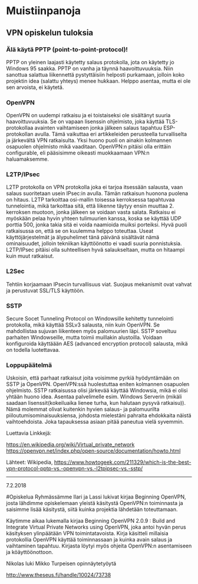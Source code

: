 # Muistiinpanoja



## VPN opiskelun tuloksia
 
### Älä käytä PPTP (point-to-point-protocol)!
PPTP on yleinen laajasti käytetty salaus protokolla, jota on käytetty jo Windows 95 saakka. PPTP on vanha ja täynnä haavoittuvuuksia. Niin sanottua salattua liikennettä pystyttäisiin helposti purkamaan, jolloin koko projektin idea (salattu yhteys) menee hukkaan. Helppo asentaa, mutta ei ole sen arvoista, ei käytetä.
 
### OpenVPN
OpenVPN on uudempi ratkaisu ja ei toistaiseksi ole sisältänyt suuria haavoittuvuuksia. Se on vapaan lisenssin ohjelmisto, joka käyttää TLS-protokollaa avainten vaihtamiseen jonka jälkeen salaus tapahtuu ESP-protokollan avulla. Tämä vaikuttaa eri artikkeleiden perusteella turvalliselta ja järkevältä VPN ratkaisulta. Yksi huono puoli on ainakin kolmannen osapuolen ohjelmisto mikä vaaditaan. OpenVPN:n pitäisi olla erittäin configurable, eli pääsisimme oikeasti muokkaamaan VPN:n haluamaksemme. 
 
### L2TP/IPsec
L2TP protokolla on VPN protokolla joka ei tarjoa itsessään salausta, vaan salaus suoritetaan usein IPsec:in avulla. Tämän ratkaisun huonona puolena on hitaus. L2TP tarkoittaa osi-mallin toisessa kerroksessa tapahtuvaa tunnelointia, mikä tarkoittaa sitä, että liikenne täytyy ensin muuttaa 2. kerroksen muotoon, jonka jälkeen se voidaan vasta salata. Ratkaisu ei myöskään pelaa hyvin yhteen tulimuurien kanssa, koska se käyttää UDP porttia 500, jonka takia sitä ei voida naamioida muiksi porteiksi. Hyvä puoli ratkaisussa on, että se on kuulemma helppo toteuttaa. Useat käyttöjärjestelmät ja älypuhelimet tänä päivänä sisältävät nämä ominaisuudet, jolloin tekniikan käyttöönotto ei vaadi suuria ponnistuksia. L2TP/IPsec pitäisi olla suhteellisen hyvä salaukseltaan, mutta on hitaampi kuin muut ratkaisut.

### L2Sec 

Tehtiin korjaamaan IPsecin turvallisuus viat. Suojaus mekanismit ovat vahvat ja perustuvat SSL/TLS käyttöön.

### SSTP 
Secure Socet Tunneling Protocol on Windowsille kehitetty tunnelointi protokolla, mikä käyttää SSLv3 salausta, niin kuin OpenVPN. Se mahdollistaa sujuvan liikenteen myös palomuurien läpi. SSTP soveltuu parhaiten Windowseille, mutta toimii muillakin alustoilla. Voidaan konfiguroida käyttäään AES (advanced encryption protocol) salausta, mikä on todella luotettavaa. 

### Loppupäätelmä
Uskoisin, että parhaat ratkaisut joita voisimme pyrkiä hyödyntämään on SSTP ja OpenVPN. OpenVPN:ssä huolestuttaa eniten kolmannen osapuolen ohjelmisto. SSTP ratkaisussa olisi järkevää käyttää Windowsia, mikä ei olisi yhtään huono idea. Asentaa palvelimelle esim. Windows Serverin (mikäli saadaan lisenssit(kokeiluaika lienee turha, kun halutaan pysyvä ratkaisu)). Nämä molemmat olivat kuitenkin hyvien salaus- ja palomuurilta piiloutumisominaisuuksiensa, johdosta mielestäni pahraita ehdokkaita näistä vaihtoehdoista. Joka tapauksessa asiaan pitää paneutua vielä syvemmin.

Luettavia Linkkejä:

https://en.wikipedia.org/wiki/Virtual_private_network
https://openvpn.net/index.php/open-source/documentation/howto.html





Lähteet: Wikipedia, https://www.howtogeek.com/211329/which-is-the-best-vpn-protocol-pptp-vs.-openvpn-vs.-l2tpipsec-vs.-sstp/


----------------------------------------------------------------------------------------------------------------------------------------
7.2.2018

#Opiskelua
Ryhmässämme Ilari ja Lassi lukivat kirjaa Beginning OpenVPN, josta lähdimme opiskelemaan yleistä käsitystä OpenVPN:n toiminnasta ja saisimme lisää käsitystä, siitä kuinka projektia lähdetään toteuttamaan.

Käytimme aikaa lukemalla kirjaa Beginning OpenVPN 2.0.9 : Build and Integrate Virtual Private Networks using OpenVPN, joka antoi hyvän perus käsityksen ylinpäätään VPN toimintatavoista. Kirja käsitteli millaisia protokollia OpenVPN käyttää toiminnassaan ja kuinka avain salaus ja vaihtaminen tapahtuu. Kirjasta löytyi myös ohjeita OpenVPN:n asentamiseen ja köäyttöönottoon. 

Nikolas luki Mikko Turpeisen opinnäytetyöytä

http://www.theseus.fi/handle/10024/73738
